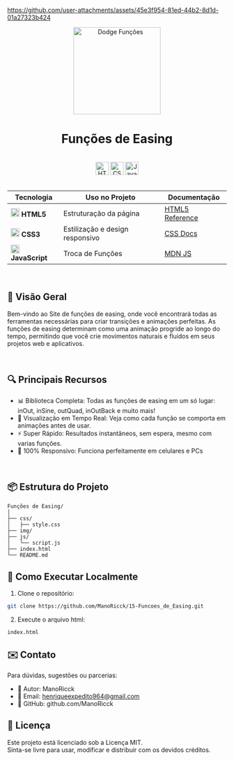 https://github.com/user-attachments/assets/45e3f954-81ed-44b2-8d1d-01a27323b424


<div align="center">
  <img src="https://upload.wikimedia.org/wikipedia/commons/9/9c/Derivada.gif" alt="Dodge Funções" height="200">
</div>
<h1 align="center">  
  Funções de Easing
</h1> 

<br>

<div align="center">  
  <img src="https://img.shields.io/badge/HTML5-Estrutura-orange?logo=html5&style=for-the-badge" alt="HTML5" height="30">  
  <img src="https://img.shields.io/badge/CSS3-Estilo-blue?logo=css3&style=for-the-badge" alt="CSS3" height="30">  
  <img src="https://img.shields.io/badge/JavaScript-Interatividade-yellow?logo=javascript&style=for-the-badge" alt="JavaScript" height="30">  
</div>  

<br>  

<div align="center">  

| Tecnologia | Uso no Projeto | Documentação |  
|------------|----------------|--------------|  
| <img src="https://www.w3.org/html/logo/downloads/HTML5_Badge_256.png" width="20"> **HTML5** | Estruturação da página | [HTML5 Reference](https://developer.mozilla.org/pt-BR/docs/Web/HTML) |  
| <img src="https://cdn-icons-png.flaticon.com/512/732/732190.png" width="20"> **CSS3** | Estilização e design responsivo | [CSS Docs](https://developer.mozilla.org/pt-BR/docs/Web/CSS) |  
| <img src="https://cdn-icons-png.flaticon.com/512/5968/5968292.png" width="20"> **JavaScript** | Troca de Funções | [MDN JS](https://developer.mozilla.org/pt-BR/docs/Web/JavaScript) |  

</div>  
<br>

## 🌟 Visão Geral

Bem-vindo ao Site de funções de easing, onde você encontrará todas as ferramentas necessárias para criar transições e animações perfeitas. As funções de easing determinam como uma animação progride ao longo do tempo, permitindo que você crie movimentos naturais e fluidos em seus projetos web e aplicativos.

<br>

## 🔍 Principais Recursos

- 📊 Biblioteca Completa: Todas as funções de easing em um só lugar: inOut, inSine, outQuad, inOutBack e muito mais!
- 🎥 Visualização em Tempo Real: Veja como cada função se comporta em animações antes de usar.
- ⚡ Super Rápido: Resultados instantâneos, sem espera, mesmo com varias funções.
- 📱 100% Responsivo: Funciona perfeitamente em celulares e PCs

<br>

## 📦 Estrutura do Projeto

```tree
Funções de Easing/
│
├── css/
│   ├── style.css
├── img/
├── js/
│   └── script.js
├── index.html
└── README.md
```

## 🚀 Como Executar Localmente

1. Clone o repositório:
```bash
git clone https://github.com/ManoRicck/15-Funcoes_de_Easing.git
```
2. Execute o arquivo html:
```bash
index.html
```


## ✉️ Contato

Para dúvidas, sugestões ou parcerias:

- 👤 Autor: ManoRicck
- 📧 Email: henriqueexpedito964@gmail.com
- 🧠 GitHub: github.com/ManoRicck

## 📄 Licença

Este projeto está licenciado sob a Licença MIT.<br>
Sinta-se livre para usar, modificar e distribuir com os devidos créditos.
